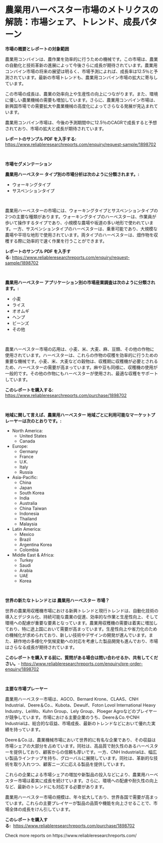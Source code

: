 <p><h1>農業用ハーベスター市場のメトリクスの解読：市場シェア、トレンド、成長パターン</h1></p><p><strong>市場の概要とレポートの対象範囲</strong></p>
<p><p>農業用コンバインは、農作業を効率的に行うための機械です。この市場は、農業の自動化と技術革新の進展によって今後さらに成長が期待されています。農業用コンバイン市場の将来の展望は明るく、市場予測によれば、成長率は12.5％と予測されています。最新の市場トレンドも、農業用コンバイン市場の拡大に寄与しています。</p><p>この市場の成長は、農業の効率向上や生産性の向上につながります。また、環境に優しい農業機械の需要も増加しています。さらに、農業用コンバイン市場は、新興国市場での需要拡大や農業機械の高度化によってさらなる発展が見込まれています。</p><p>農業用コンバイン市場は、今後の予測期間中に12.5％のCAGRで成長すると予想されており、市場の拡大と成長が期待されています。</p></p>
<p><strong>レポートのサンプル PDF を入手する:</strong> <a href="https://www.reliableresearchreports.com/enquiry/request-sample/1898702">https://www.reliableresearchreports.com/enquiry/request-sample/1898702</a></p>
<p>&nbsp;</p>
<p><strong>市場セグメンテーション</strong></p>
<p><strong>農業用ハーベスター タイプ別の市場分析は次のように分類されます。:</strong></p>
<p><ul><li>ウォーキングタイプ</li><li>サスペンションタイプ</li></ul></p>
<p>&nbsp;</p>
<p><p>農業用ハーベスターの市場には、ウォーキングタイプとサスペンションタイプの2つの主要な種類があります。ウォーキングタイプのハーベスターは、作業員が歩いて操作するタイプであり、小規模な農場や坂道の多い地形で使われています。一方、サスペンションタイプのハーベスターは、乗車可能であり、大規模な農場や平坦な地形で使用されています。両タイプのハーベスターは、畑作物を収穫する際に効率的で速く作業を行うことができます。</p></p>
<p><strong>レポートのサンプル PDF を入手する:</strong>&nbsp;<a href="https://www.reliableresearchreports.com/enquiry/request-sample/1898702">https://www.reliableresearchreports.com/enquiry/request-sample/1898702</a></p>
<p>&nbsp;</p>
<p><strong> 農業用ハーベスター アプリケーション別の市場産業調査は次のように分類されます。:</strong></p>
<p><ul><li>小麦</li><li>ライス</li><li>オオムギ</li><li>ヘンプ</li><li>ビーンズ</li><li>その他</li></ul></p>
<p>&nbsp;</p>
<p><p>農業ハーベスター市場の応用は、小麦、米、大麦、麻、豆類、その他の作物に使用されています。ハーベスターは、これらの作物の収穫を効率的に行うための重要な機械です。小麦、米、大麦などの穀物は、収穫期に収穫機が必要とされるため、ハーベスターの需要が高まっています。麻や豆も同様に、収穫機の使用が一般的です。その他の作物にもハーベスターが使用され、最適な収穫をサポートしています。</p></p>
<p><strong>このレポートを購入する:</strong>&nbsp; <a href="https://www.reliableresearchreports.com/purchase/1898702">https://www.reliableresearchreports.com/purchase/1898702</a></p>
<p>&nbsp;</p>
<p><strong>地域に関して言えば、農業用ハーベスター 地域ごとに利用可能なマーケットプレーヤーは次のとおりです。:</strong></p>
<p><ul>
    <li>
        North America:
        <ul>
            <li>United States</li>
            <li>Canada</li>
        </ul>
    </li>
    <li>
        Europe:
        <ul>
            <li>Germany</li>
            <li>France</li>
            <li>U.K.</li>
            <li>Italy</li>
            <li>Russia</li>
        </ul>
    </li>
    <li>
        Asia-Pacific:
        <ul>
            <li>China</li>
            <li>Japan</li>
            <li>South Korea</li>
            <li>India</li>
            <li>Australia</li>
            <li>China Taiwan</li>
            <li>Indonesia</li>
            <li>Thailand</li>
            <li>Malaysia</li>
        </ul>
    </li>
    <li>
        Latin America:
        <ul>
            <li>Mexico</li>
            <li>Brazil</li>
            <li>Argentina Korea</li>
            <li>Colombia</li>
        </ul>
    </li>
    <li>
        Middle East & Africa:
        <ul>
            <li>Turkey</li>
            <li>Saudi</li>
            <li>Arabia</li>
            <li>UAE</li>
            <li>Korea</li>
        </ul>
    </li>
    </ul></p>
<p>&nbsp;</p>
<p><strong>世界の新たなトレンドとは 農業用ハーベスター 市場？</strong></p>
<p><p>世界の農業用収穫機市場における新興トレンドと現行トレンドは、自動化技術の導入とデジタル化、持続可能な農業の促進、効率的な作業と生産性向上、そして環境への配慮が重要な要素となっています。農業用収穫機の需要は着実に増加しており、特に途上国において需要が高まっています。生産性向上や省力化のための機械化が求められており、新しい技術やデザインの開発が進んでいます。また、耕作地の多様化や気候変動への対応を考慮した製品開発も進んでおり、市場はさらなる成長が期待されています。</p></p>
<p><strong>このレポートを購入する前に、質問がある場合は問い合わせるか、共有してください。</strong>- <a href="https://www.reliableresearchreports.com/enquiry/pre-order-enquiry/1898702">https://www.reliableresearchreports.com/enquiry/pre-order-enquiry/1898702</a></p>
<p>&nbsp;</p>
<p><strong>主要な市場プレーヤー</strong></p>
<p><p>農業用ハーベスター市場は、AGCO、Bernard Krone、CLAAS、CNH Industrial、Deere＆Co.、Kubota、Dewulf、Foton Lovol International Heavy Industry、LeiWo、Kuhn Group、Lely Group、Ploeger Agroなどのプレイヤーが競争しています。市場における主要企業のうち、Deere＆Co.やCNH Industrialは、総合的な収益、市場成長、最新のトレンドなどにおいて優れた実績を持っています。</p><p>Deere＆Co.は、農業機械市場において世界的に有名な企業であり、その収益は市場シェアの大部分を占めています。同社は、高品質で耐久性のあるハーベスターを提供しており、顧客からの信頼も厚いです。一方、CNH Industrialは、幅広い製品ラインナップを持ち、グローバルに展開しています。同社は、革新的な技術を取り入れつつ、顧客ニーズに応える製品を提供しています。</p><p>これらの企業による市場シェアの増加や新製品の投入などにより、農業用ハーベスター市場は着実に成長を続けています。さらに、環境への配慮や耐久性の向上など、最新のトレンドにも対応する必要があります。</p><p>農業用ハーベスター市場の規模は、年々拡大しており、世界各国で需要が高まっています。これらの主要プレイヤーが製品の品質や機能を向上させることで、市場全体の成長をけん引しています。</p></p>
<p><strong>このレポートを購入する:</strong>&nbsp;&nbsp;<a href="https://www.reliableresearchreports.com/purchase/1898702">https://www.reliableresearchreports.com/purchase/1898702</a></p>
<p>Check more reports on https://www.reliableresearchreports.com/</p>